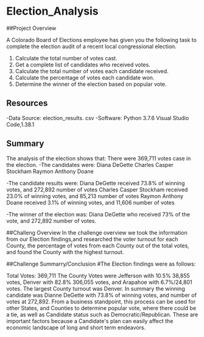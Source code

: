 # Election_Analysis

##Project Overview

A Colorado Board of Elections employee has given you the following task to complete the election audit of a recent local congressional election.

1. Calculate the total number of votes cast.
2. Get a complete list of candidates who received votes.
3. Calculate the total number of votes each candidate received. 
4. Calculate the percentage of votes each candidate won.
5. Determine the winner of the election based on popular vote.

## Resources
-Data Source: election_results. csv
-Software: Python 3.7.6 Visual Studio Code,1.38.1

## Summary
The analysis of the election shows that:
There were 369,711 votes case in the election.
-The candidates were:
Diana DeGette
Charles Casper Stockham
Raymon Anthony Doane

-The candidate results were:
Diana DeGette received 73.8% of winning votes, and 272,892 number of votes
Charles Casper Stockham received 23.0% of winning votes, and 85,213 number of votes
Raymon Anthony Doane received 3.1% of winning votes, and 11,606 number of votes

-The winner of the election was:
Diana DeGette who received 73% of the vote, and 272,892 number of votes.

##Challeng Overview
In the challenge overview we took the information from our Election findings,and researched the voter turnout for each County, the percentage of votes from each County out of the total votes, and found the County with the highest turnout. 

##Challenge Summarry/Conclusion
#The Election findings were as follows:

Total Votes: 369,711
The County Votes were Jefferson with 10.5% 38,855 votes, Denver with 82.8% 306,055 votes, and Arapahoe with 6.7%/24,801 votes. The largest County turnout was Denver.
In summary the winning candidate was Dianne DeGette with 73.8% of winning votes, and number of votes at 272,892. 
From a business standpoint, this process can be used for other States, and Counties to determine popular vote, where there could be a tie, as well as Candidate status such as Democratic/Republican. These are important factors because a Candidate's plan can easily affect the economic landscape of long and short term endeavors.

